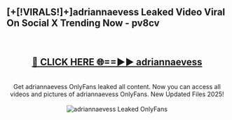 <h2>[+[!VIRALS!]+]adriannaevess Leaked Video Viral On Social X Trending Now - pv8cv</h2>
<br>
<div align="center">
<h2><a href="https://libra.edu.pl?adriannaevess" rel="nofollow">🔴 CLICK HERE 🌐==►► adriannaevess</a></h2>
<br>
Get adriannaevess OnlyFans leaked all content. Now you can access all videos and pictures of adriannaevess OnlyFans. New Updated Files 2025!
<br>
<br>
<a href="https://libra.edu.pl?adriannaevess" rel="nofollow" data-target="animated-image.originalLink"><img src="https://i.ibb.co.com/WyWwxjT/player-gif2.gif" alt="adriannaevess Leaked OnlyFans" style="max-width: 100%; display: inline-block;" data-target="animated-image.originalImage"></a>
</div>
<br>